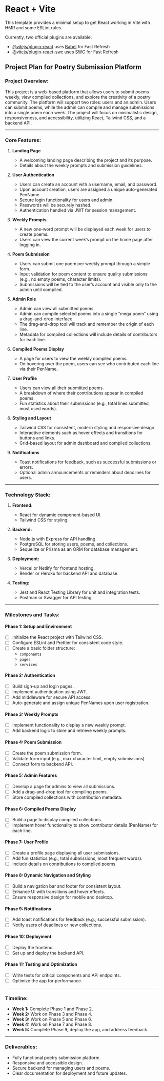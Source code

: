 # React + Vite

This template provides a minimal setup to get React working in Vite with HMR and some ESLint rules.

Currently, two official plugins are available:

- [@vitejs/plugin-react](https://github.com/vitejs/vite-plugin-react/blob/main/packages/plugin-react/README.md) uses [Babel](https://babeljs.io/) for Fast Refresh
- [@vitejs/plugin-react-swc](https://github.com/vitejs/vite-plugin-react-swc) uses [SWC](https://swc.rs/) for Fast Refresh

## Project Plan for Poetry Submission Platform

### Project Overview:
This project is a web-based platform that allows users to submit poems weekly, view compiled collections, and explore the creativity of a poetry community. The platform will support two roles: users and an admin. Users can submit poems, while the admin can compile and manage submissions into a single poem each week. The project will focus on minimalistic design, responsiveness, and accessibility, utilizing React, Tailwind CSS, and a backend API.

---

### Core Features:
1. **Landing Page**
    - A welcoming landing page describing the project and its purpose.
    - Details about the weekly prompts and submission guidelines.

2. **User Authentication**
    - Users can create an account with a username, email, and password.
    - Upon account creation, users are assigned a unique auto-generated PenName.
    - Secure login functionality for users and admin.
    - Passwords will be securely hashed.
    - Authentication handled via JWT for session management.

3. **Weekly Prompts**
    - A new one-word prompt will be displayed each week for users to create poems.
    - Users can view the current week’s prompt on the home page after logging in.

4. **Poem Submission**
    - Users can submit one poem per weekly prompt through a simple form.
    - Input validation for poem content to ensure quality submissions (e.g., no empty poems, character limits).
    - Submissions will be tied to the user’s account and visible only to the admin until compiled.

5. **Admin Role**
    - Admin can view all submitted poems.
    - Admin can compile selected poems into a single "mega poem" using a drag-and-drop interface.
    - The drag-and-drop tool will track and remember the origin of each line.
    - Metadata for compiled collections will include details of contributors for each line.

6. **Compiled Poems Display**
    - A page for users to view the weekly compiled poems.
    - On hovering over the poem, users can see who contributed each line via their PenName.

7. **User Profile**
    - Users can view all their submitted poems.
    - A breakdown of where their contributions appear in compiled poems.
    - Fun statistics about their submissions (e.g., total lines submitted, most used words).

8. **Styling and Layout**
    - Tailwind CSS for consistent, modern styling and responsive design.
    - Interactive elements such as hover effects and transitions for buttons and links.
    - Grid-based layout for admin dashboard and compiled collections.

9. **Notifications**
    - Toast notifications for feedback, such as successful submissions or errors.
    - Optional admin announcements or reminders about deadlines for users.

---

### Technology Stack:
1. **Frontend:**
    - React for dynamic component-based UI.
    - Tailwind CSS for styling.

2. **Backend:**
    - Node.js with Express for API handling.
    - PostgreSQL for storing users, poems, and collections.
    - Sequelize or Prisma as an ORM for database management.

3. **Deployment:**
    - Vercel or Netlify for frontend hosting.
    - Render or Heroku for backend API and database.

4. **Testing:**
    - Jest and React Testing Library for unit and integration tests.
    - Postman or Swagger for API testing.

---

### Milestones and Tasks:
#### Phase 1: Setup and Environment
- [ ] Initialize the React project with Tailwind CSS.
- [ ] Configure ESLint and Prettier for consistent code style.
- [ ] Create a basic folder structure:
    - `components`
    - `pages`
    - `services`

#### Phase 2: Authentication
- [ ] Build sign-up and login pages.
- [ ] Implement authentication using JWT.
- [ ] Add middleware for secure API access.
- [ ] Auto-generate and assign unique PenNames upon user registration.

#### Phase 3: Weekly Prompts
- [ ] Implement functionality to display a new weekly prompt.
- [ ] Add backend logic to store and retrieve weekly prompts.

#### Phase 4: Poem Submission
- [ ] Create the poem submission form.
- [ ] Validate form input (e.g., max character limit, empty submissions).
- [ ] Connect form to backend API.

#### Phase 5: Admin Features
- [ ] Develop a page for admins to view all submissions.
- [ ] Add a drag-and-drop tool for compiling poems.
- [ ] Store compiled collections with contribution metadata.

#### Phase 6: Compiled Poems Display
- [ ] Build a page to display compiled collections.
- [ ] Implement hover functionality to show contributor details (PenName) for each line.

#### Phase 7: User Profile
- [ ] Create a profile page displaying all user submissions.
- [ ] Add fun statistics (e.g., total submissions, most frequent words).
- [ ] Include details on contributions to compiled poems.

#### Phase 8: Dynamic Navigation and Styling
- [ ] Build a navigation bar and footer for consistent layout.
- [ ] Enhance UI with transitions and hover effects.
- [ ] Ensure responsive design for mobile and desktop.

#### Phase 9: Notifications
- [ ] Add toast notifications for feedback (e.g., successful submission).
- [ ] Notify users of deadlines or new collections.

#### Phase 10: Deployment
- [ ] Deploy the frontend.
- [ ] Set up and deploy the backend API.

#### Phase 11: Testing and Optimization
- [ ] Write tests for critical components and API endpoints.
- [ ] Optimize the app for performance.

---

### Timeline:
- **Week 1:** Complete Phase 1 and Phase 2.
- **Week 2:** Work on Phase 3 and Phase 4.
- **Week 3:** Work on Phase 5 and Phase 6.
- **Week 4:** Work on Phase 7 and Phase 8.
- **Week 5:** Complete Phase 9, deploy the app, and address feedback.

---

### Deliverables:
- Fully functional poetry submission platform.
- Responsive and accessible design.
- Secure backend for managing users and poems.
- Clear documentation for deployment and future updates.

